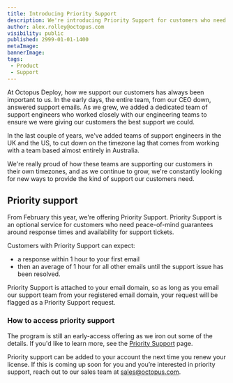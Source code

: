 ```yaml
---
title: Introducing Priority Support
description: We're introducing Priority Support for customers who need guaranteed support turn-around times from Octopus Deploy.
author: alex.rolley@octopus.com
visibility: public
published: 2999-01-01-1400
metaImage: 
bannerImage: 
tags:
 - Product
 - Support
---
```


At Octopus Deploy, how we support our customers has always been important to us. In the early days, the entire team, from our CEO down, answered support emails. As we grew, we added a dedicated team of support engineers who worked closely with our engineering teams to ensure we were giving our customers the best support we could.

In the last couple of years, we've added teams of support engineers in the UK and the US, to cut down on the timezone lag that comes from working with a team based almost entirely in Australia.

We're really proud of how these teams are supporting our customers in their own timezones, and as we continue to grow, we're constantly looking for new ways to provide the kind of support our customers need.

## Priority support 

From February this year, we're offering Priority Support. Priority Support is an optional service for customers who need peace-of-mind guarantees around response times and availability for support tickets.

Customers with Priority Support can expect: 
- a response within 1 hour to your first email
- then an average of 1 hour for all other emails until the support issue has been resolved. 

Priority Support is attached to your email domain, so as long as you email our support team from your registered email domain, your request will be flagged as a Priority Support request.

### How to access priority support

The program is still an early-access offering as we iron out some of the details. If you'd like to learn more, see the [Priority Support](https://octopus.com/priority-support) page. 

Priority support can be added to your account the next time you renew your license. If this is coming up soon for you and you’re interested in priority support, reach out to our sales team at sales@octopus.com.










